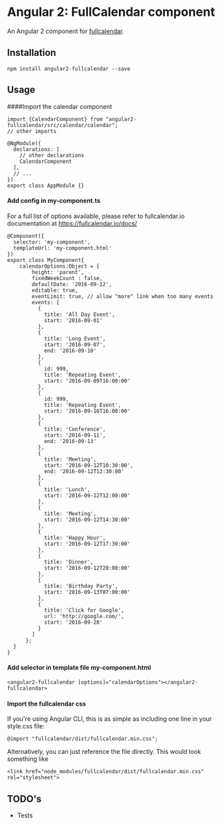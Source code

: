 
# Angular 2: FullCalendar component

An Angular 2 component for [fullcalendar](https://fullcalendar.io/).

## Installation
```
npm install angular2-fullcalendar --save
```
## Usage
####Import the calendar component
```
import {CalendarComponent} from "angular2-fullcalendar/src/calendar/calendar";
// other imports 

@NgModule({
  declarations: [
    // other declarations 
    CalendarComponent
  ],
  // ...
})
export class AppModule {}
```
#### Add config in my-component.ts
For a full list of options available, please refer to fullcalendar.io documentation at https://fullcalendar.io/docs/
```
@Component({
  selector: 'my-component',
  templateUrl: 'my-component.html'
})
export class MyComponent{
    calendarOptions:Object = {
        height: 'parent',
        fixedWeekCount : false,
        defaultDate: '2016-09-12',
        editable: true,
        eventLimit: true, // allow "more" link when too many events
        events: [
          {
            title: 'All Day Event',
            start: '2016-09-01'
          },
          {
            title: 'Long Event',
            start: '2016-09-07',
            end: '2016-09-10'
          },
          {
            id: 999,
            title: 'Repeating Event',
            start: '2016-09-09T16:00:00'
          },
          {
            id: 999,
            title: 'Repeating Event',
            start: '2016-09-16T16:00:00'
          },
          {
            title: 'Conference',
            start: '2016-09-11',
            end: '2016-09-13'
          },
          {
            title: 'Meeting',
            start: '2016-09-12T10:30:00',
            end: '2016-09-12T12:30:00'
          },
          {
            title: 'Lunch',
            start: '2016-09-12T12:00:00'
          },
          {
            title: 'Meeting',
            start: '2016-09-12T14:30:00'
          },
          {
            title: 'Happy Hour',
            start: '2016-09-12T17:30:00'
          },
          {
            title: 'Dinner',
            start: '2016-09-12T20:00:00'
          },
          {
            title: 'Birthday Party',
            start: '2016-09-13T07:00:00'
          },
          {
            title: 'Click for Google',
            url: 'http://google.com/',
            start: '2016-09-28'
          }
        ]
      };
  }
}
```
#### Add selector in template file my-component.html
```
<angular2-fullcalendar [options]="calendarOptions"></angular2-fullcalendar>
```
#### Import the fullcalendar css
If you're using Angular CLI, this is as simple as including one line in your style.css file:
```
@import "fullcalendar/dist/fullcalendar.min.css";
```
Alternatively, you can just reference the file directly. This would look something like
```
<link href="node_modules/fullcalendar/dist/fullcalendar.min.css" rel="stylesheet">
```

## TODO's
* Tests
